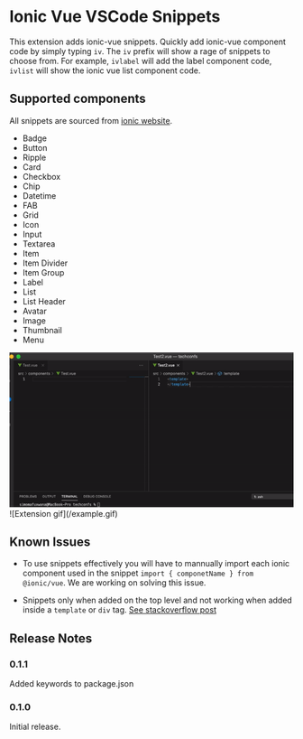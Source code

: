 # Ionic Vue VSCode Snippets

This extension adds ionic-vue snippets. Quickly add ionic-vue component code by simply typing `iv`. The `iv` prefix will show a rage of snippets to choose from. For example, `ivlabel` will add the label component code, `ivlist` will show the ionic vue list component code.

## Supported components
All snippets are sourced from [ionic website](https://ionicframework.com/docs/components).

- Badge
- Button
- Ripple
- Card
- Checkbox
- Chip
- Datetime
- FAB
- Grid
- Icon
- Input
- Textarea
- Item
- Item Divider
- Item Group
- Label
- List
- List Header
- Avatar
- Image
- Thumbnail
- Menu

![Extension gif](/example.gif)
\!\[Extension gif\]\(/example.gif\)

## Known Issues

- To use snippets effectively you will have to mannually import each ionic component used in the snippet `import { componetName } from @ionic/vue`. We are working on solving this issue.

- Snippets only when added on the top level and not working when added inside a `template` or `div` tag. [See stackoverflow post](https://stackoverflow.com/questions/65297548/how-to-add-vs-code-snippet-inside-a-template)

## Release Notes

### 0.1.1

Added keywords to package.json

### 0.1.0

Initial release.
